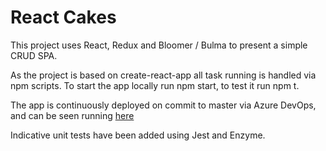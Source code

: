 # React Cakes

This project uses React, Redux and Bloomer / Bulma to present a simple CRUD SPA.

As the project is based on create-react-app all task running is handled via npm scripts.
To start the app locally run npm start, to test it run npm t.

The app is continuously deployed on commit to master via Azure DevOps, and can be seen running [here](http://do-cakes-react.azurewebsites.net/)

Indicative unit tests have been added using Jest and Enzyme.